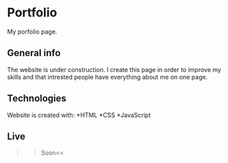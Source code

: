 # Portfolio
My porfolio page.

## General info
The website is under construction. I create this page in order to improve my skills and that intrested people have everything about me on one page.

## Technologies
Website is created with:
*HTML
*CSS
*JavaScript

## Live
>>Soon<<
